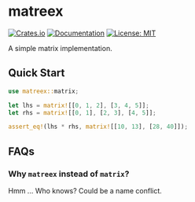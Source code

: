 # matreex

[![Crates.io](https://img.shields.io/crates/v/matreex.svg)](https://crates.io/crates/matreex)
[![Documentation](https://docs.rs/matreex/badge.svg)](https://docs.rs/matreex)
[![License: MIT](https://img.shields.io/badge/License-MIT-blue.svg)](https://opensource.org/licenses/MIT)

A simple matrix implementation.

## Quick Start

```rust
use matreex::matrix;

let lhs = matrix![[0, 1, 2], [3, 4, 5]];
let rhs = matrix![[0, 1], [2, 3], [4, 5]];

assert_eq!(lhs * rhs, matrix![[10, 13], [28, 40]]);
```

## FAQs

### Why `matreex` instead of `matrix`?

Hmm ... Who knows? Could be a name conflict.
